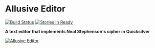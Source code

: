 Allusive Editor
===============

[![Build Status][build_status_img]][build_status_page] [![Stories in Ready][waffle_img]][waffle_status]

**A text editor that implements Neal Stephenson's cipher in Quicksilver**

[![Allusive Editor][allusive.jpg]][allusive.jpg]

<!-- References -->
[build_status_img]: https://travis-ci.org/bbengfort/allusive-editor.svg?branch=master
[build_status_page]: https://travis-ci.org/bbengfort/allusive-editor
[allusive.jpg]: http://www.paintings-art-picture.com/wallpaper/School%20of%20Athens%20Wallpaper%20Raphael/School-of-Athens-Wallpaper.jpg
[waffle_img]: https://badge.waffle.io/bbengfort/allusive-editor.png?label=ready&title=Ready
[waffle_status]: https://waffle.io/bbengfort/allusive-editor
